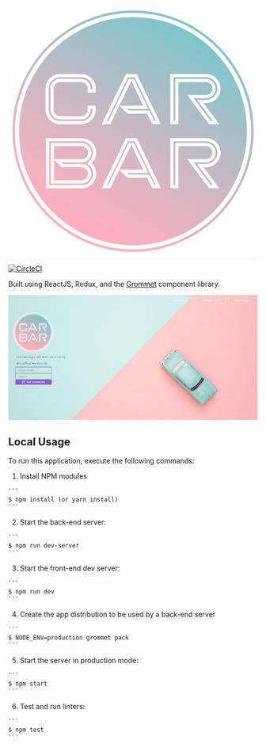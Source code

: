 
![logo](https://raw.githubusercontent.com/Jac21/carbar-frontend/master/media/V1.png)

[![CircleCI](https://circleci.com/gh/Jac21/carbar-frontend.svg?style=shield)](https://circleci.com/gh/Jac21/carbar-frontend)

Built using ReactJS, Redux, and the [Grommet](http://grommet.io/) component library.

![current-state](https://raw.githubusercontent.com/Jac21/carbar-frontend/master/media/current-state.png)

## Local Usage
To run this application, execute the following commands:

  1. Install NPM modules

    ```
    $ npm install (or yarn install)
    ```

  2. Start the back-end server:

    ```
    $ npm run dev-server
    ```

  3. Start the front-end dev server:

    ```
    $ npm run dev
    ```

  4. Create the app distribution to be used by a back-end server

    ```
    $ NODE_ENV=production grommet pack
    ```

  5. Start the server in production mode:

    ```
    $ npm start
    ```

  6. Test and run linters:

    ```
    $ npm test
    ```
